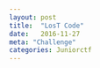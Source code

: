 ```yaml
---
layout: post
title:  "LosT Code"
date:   2016-11-27
meta: "Challenge"
categories: Juniorctf
---
```

